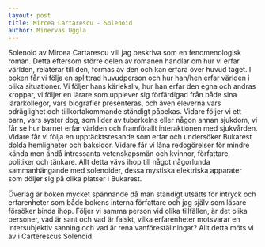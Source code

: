 ```yaml
---
layout: post
title: Mircea Cartarescu - Solenoid
author: Minervas Uggla
---
```


Solenoid av Mircea Cartarescu vill jag beskriva som en fenomenologisk roman. Detta eftersom större delen av romanen handlar om hur vi erfar världen, relaterar till den, formas av den och kan erfara över huvud taget. I boken får vi följa en splittrad huvudperson och hur han/hen erfar världen i olika situationer. Vi följer hans kärleksliv, hur han erfar den egna och andras kroppar, vi följer en lärare som upplever sig förfärdigad från både sina lärarkollegor, vars biografier presenteras, och även eleverna vars odräglighet och tillkortakommande ständigt påpekas. Vidare följer vi ett barn, vars syster dog, som lider av tuberkelns eller någon annan sjukdom, vi får se hur barnet erfar världen och framförallt interaktionen med sjukvården. Vidare får vi följa en upptäcktsresande som erfar och undersöker Bukarest dolda hemligheter och baksidor. Vidare får vi låna redogörelser för mindre kända men ändå intressanta vetenskapsmän och kvinnor, författare, politiker och tänkare. Allt detta vävs ihop till något någorlunda sammanhängande med solenoider, dessa mystiska elektriska apparater som döljer sig på olika platser i Bukarest. 

Överlag är boken mycket spännande då man ständigt utsätts för intryck och erfarenheter som både bokens interna författare och jag själv som läsare försöker binda ihop. Följer vi samma person vid olika tillfällen, är det olika personer, vad är sant och vad är falskt, vilka erfarenheter motsvarar en intersubjektiv sanning och vad är rena vanföreställningar? Allt detta möts vi av i Carterescus Solenoid. 
